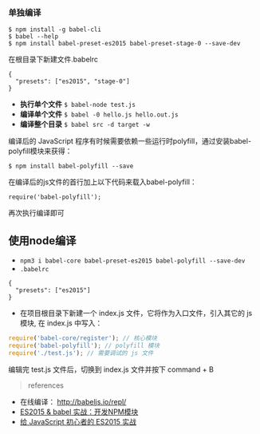 ### 单独编译

```
$ npm install -g babel-cli
$ babel --help
$ npm install babel-preset-es2015 babel-preset-stage-0 --save-dev
```

在根目录下新建文件.babelrc

```
{
  "presets": ["es2015", "stage-0"]
}
```

- **执行单个文件** `$ babel-node test.js`
- **编译单个文件** `$ babel -0 hello.js hello.out.js`
- **编译整个目录** `$ babel src -d target -w`

编译后的 JavaScript 程序有时候需要依赖一些运行时polyfill，通过安装babel-polyfill模块来获得：

	$ npm install babel-polyfill --save

在编译后的js文件的首行加上以下代码来载入babel-polyfill：

	require('babel-polyfill');

再次执行编译即可

## 使用node编译

- `npm3 i babel-core babel-preset-es2015 babel-polyfill --save-dev`
- `.babelrc`

```
{
  "presets": ["es2015"]
}
```

- 在项目根目录下新建一个 index.js 文件，它将作为入口文件，引入其它的 js 模块, 在 index.js 中写入：

```javascript
require('babel-core/register'); // 核心模块
require('babel-polyfill'); // polyfill 模块
require('./test.js'); // 需要调试的 js 文件
```

编辑完 test.js 文件后，切换到 index.js 文件并按下 command + B 

> references

- 在线编译：  http://babeljs.io/repl/
- [ES2015 & babel 实战：开发NPM模块](https://cnodejs.org/topic/565c65c4b31692e827fdd00c)
- [给 JavaScript 初心者的 ES2015 实战](http://gank.io/post/564151c1f1df1210001c9161)
